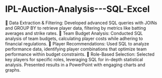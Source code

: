 # IPL-Auction-Analysis---SQL-Excel
	Data Extraction & Filtering: Developed advanced SQL queries with JOINs and GROUP BY to retrieve player data, filtering by metrics like batting averages and strike rates.
	Team Budget Analysis: Conducted SQL analysis of team budgets, calculating player costs while adhering to financial regulations.
	Player Recommendations: Used SQL to analyze performance data, identifying player combinations that optimize team performance within budget constraints.
	Role-Based Selection: Selected key players for specific roles, leveraging SQL for in-depth statistical analysis. Presented results in a PowerPoint with engaging charts and graphs.
